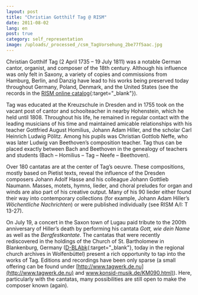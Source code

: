 ```yaml
---
layout: post
title: "Christian Gotthilf Tag @ RISM"
date: 2011-08-02
lang: en
post: true
category: self_representation
image: /uploads/_processed_/csm_TagVorsehung_2be77f5aac.jpg
---
```



Christian Gotthilf Tag (2 April 1735 – 19 July 1811) was a notable German cantor, organist, and composer of the 18th century. Although his influence was only felt in Saxony, a variety of copies and commissions from Hamburg, Berlin, and Danzig have lead to his works being preserved today throughout Germany, Poland, Denmark, and the United States (see the records in the [RISM online catalog](https://opac.rism.info/search?View=rism&author=Christian+Gotthilf+Tag){:target="_blank"}).

Tag was educated at the Kreuzschule in Dresden and in 1755 took on the vacant post of cantor and schoolteacher in nearby Hohenstein, which he held until 1808. Throughout his life, he remained in regular contact with the leading musicians of his time and maintained amicable relationships with his teacher Gottfried August Homilius, Johann Adam Hiller, and the scholar Carl Heinrich Ludwig Pölitz. Among his pupils was Christian Gottlob Neffe, who was later Ludwig van Beethoven’s composition teacher. Tag thus can be placed exactly between Bach and Beethoven in the genealogy of teachers and students (Bach – Homilius – Tag – Neefe – Beethoven).

Over 180 cantatas are at the center of Tag’s oeuvre. These compositions, mostly based on Pietist texts, reveal the influence of the Dresden composers Johann Adolf Hasse and his colleague Johann Gottlieb Naumann. Masses, motets, hymns, lieder, and choral preludes for organ and winds are also part of his creative output. Many of his 90 lieder either found their way into contemporary collections (for example, Johann Adam Hiller’s _Wöchentliche Nachrichten_) or were published individually (see RISM A/I: T 13-27).

On July 19, a concert in the Saxon town of Lugau paid tribute to the 200th anniversary of Hiller’s death by performing his cantata _Gott, wie dein Name_ as well as the _Bergfestkantate_. The cantatas that were recently rediscovered in the holdings of the Church of St. Bartholomew in Blankenburg, Germany ([D-BLAbk](/rediscovered/2011/06/28/cantatas-from-blankenburg-harz-in-the-wolfenbüttel.html){:target="_blank"}, today in the regional church archives in Wolfenbüttel) present a rich opportunity to tap into the works of Tag. Editions and recordings have been only sparse (a small offering can be found under [http://www.tagwerk.de.nu](http://www.tagwerk.de.nu) and [www.konsid-musik.de/KM090.html)](http://www.konsid-musik.de/KM090.html)). Here, particularly with the cantatas, many possibilities are still open to make the composer known (again).